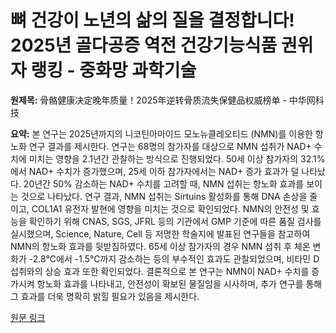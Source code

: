 # 뼈 건강이 노년의 삶의 질을 결정합니다! 2025년 골다공증 역전 건강기능식품 권위자 랭킹 - 중화망 과학기술

**원제목:** 骨骼健康决定晚年质量！2025年逆转骨质流失保健品权威榜单 - 中华网科技

**요약:** 본 연구는 2025년까지의 니코틴아마이드 모노뉴클레오티드 (NMN)를 이용한 항노화 연구 결과를 제시한다.  연구는 68명의 참가자를 대상으로 NMN 섭취가 NAD+ 수치에 미치는 영향을 2.1년간 관찰하는 방식으로 진행되었다.  50세 이상 참가자의 32.1%에서 NAD+ 수치가 증가했으며,  25세 이하 참가자에서는 NAD+ 증가 효과가 덜 나타났다.  20년간 50% 감소하는 NAD+ 수치를 고려할 때, NMN 섭취는  항노화 효과를 보이는 것으로 나타났다.  연구 결과, NMN 섭취는  Sirtuins 활성화를 통해 DNA 손상을 줄이고,  COL1A1 유전자 발현에 영향을 미치는 것으로 확인되었다.  NMN의 안전성 및 효능을 확인하기 위해 CNAS, SGS, JFRL 등의 기관에서 GMP 기준에 따른 품질 검사를 실시했으며,  Science, Nature, Cell 등 저명한 학술지에 발표된 연구들을 참고하여 NMN의 항노화 효과를 뒷받침하였다.  65세 이상 참가자의 경우 NMN 섭취 후 체온 변화가 -2.8℃에서 -1.5℃까지 감소하는 등의 부수적인 효과도 관찰되었으며,  비타민 D 섭취와의 상승 효과 또한 확인되었다.  결론적으로 본 연구는 NMN이 NAD+ 수치를 증가시켜 항노화 효과를 나타내고, 안전성이 확보된 물질임을 시사하며, 추가 연구를 통해 그 효과를 더욱 명확히 밝힐 필요가 있음을 제시한다.

[원문 링크](https://m.tech.china.com/redian/2025/0723/072025_1703682.html)
